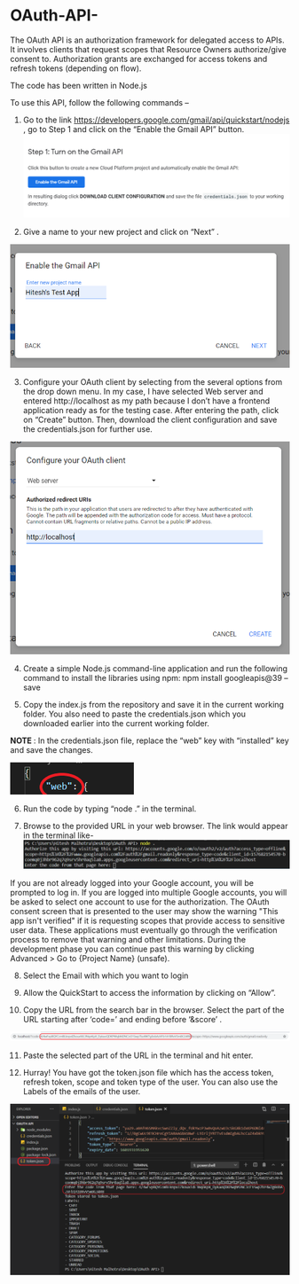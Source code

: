 # OAuth-API-
The OAuth API is an authorization framework for delegated access to APIs. It involves clients that request scopes that Resource Owners authorize/give consent to. Authorization grants are exchanged for access tokens and refresh tokens (depending on flow). 

The code has been written in Node.js

To use this API, follow the following commands – 
1.	Go to the link https://developers.google.com/gmail/api/quickstart/nodejs , go to Step 1 and click on the “Enable the Gmail API” button. <img src="Screenshots/button.PNG">

2.	Give a name to your new project and click on “Next” . 
<img src="Screenshots/next.PNG"> 

3.	Configure your OAuth client by selecting from the several options from the drop down menu. In my case, I have selected Web server and entered http://localhost as my path because I don’t have a frontend application ready as for the testing case. After entering the path, click on “Create” button. Then, download the client configuration and save the credentials.json for further use. 
<img src="Screenshots/configure.PNG">

4.	Create a simple Node.js command-line application and run the following command to install the libraries using npm: 
npm install googleapis@39 –save

5.	Copy the index.js from the repository and save it in the current working folder. You also need to paste the credentials.json which you downloaded earlier into the current working folder.

<b>NOTE </b>: In the credentials.json file, replace the “web” key with “installed” key and save the changes. 

<img src="Screenshots/change.png"> 

6.	Run the code by typing “node .” in the terminal. 

7.	Browse to the provided URL in your web browser. The link would appear in the terminal like- <img src="Screenshots/link.PNG">
  
If you are not already logged into your Google account, you will be prompted to log in. If you are logged into multiple Google accounts, you will be asked to select one account to use for the authorization.
The OAuth consent screen that is presented to the user may show the warning "This app isn't verified" if it is requesting scopes that provide access to sensitive user data. These applications must eventually go through the verification process to remove that warning and other limitations. During the development phase you can continue past this warning by clicking Advanced > Go to {Project Name} (unsafe).

8.	Select the Email with which you want to login

9.	Allow the QuickStart to access the information by clicking on “Allow”.

10.	Copy the URL from the search bar in the browser. Select the part of the URL starting after  ‘code=’ and ending before ‘&score’ .
<img src="Screenshots/URL.png">

11.	Paste the selected part of the URL in the terminal and hit enter. 

12.	Hurray! You have got the token.json file which has the access token, refresh token, scope and token type of the user. You can also use the Labels of the emails of the user.
<img src="Screenshots/output.png">

 


